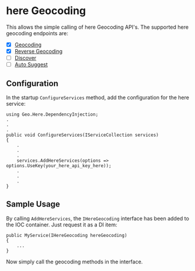 # here Geocoding

This allows the simple calling of here Geocoding API's. The supported here geocoding endpoints are:
- [x] [Geocoding](https://developer.here.com/documentation/geocoding-search-api/dev_guide/topics/endpoint-geocode-brief.html)
- [x] [Reverse Geocoding](https://developer.here.com/documentation/geocoding-search-api/dev_guide/topics/endpoint-reverse-geocode-brief.html)
- [ ] [Discover](https://developer.here.com/documentation/geocoding-search-api/dev_guide/topics/endpoint-discover-brief.html)
- [ ] [Auto Suggest](https://developer.here.com/documentation/geocoding-search-api/dev_guide/topics/endpoint-autosuggest-brief.html)

## Configuration

In the startup `ConfigureServices` method, add the configuration for the here service:
```
using Geo.Here.DependencyInjection;
.
.
.
public void ConfigureServices(IServiceCollection services)
{
    .
    .
    .
    services.AddHereServices(options => options.UseKey(your_here_api_key_here));
    .
    .
    .
}
```

## Sample Usage

By calling `AddHereServices`, the `IHereGeocoding` interface has been added to the IOC container. Just request it as a DI item:
```
public MyService(IHereGeocoding hereGeocoding)
{
    ...
}
```

Now simply call the geocoding methods in the interface.